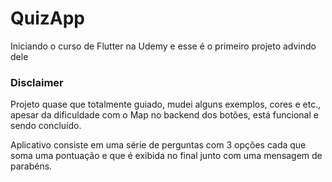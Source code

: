 # QuizApp


Iniciando o curso de Flutter na Udemy e esse é o primeiro projeto advindo dele

### Disclaimer 
Projeto quase que totalmente guiado, mudei alguns exemplos, cores e etc., apesar da dificuldade com o Map no backend dos botões, está funcional e sendo concluído.

Aplicativo consiste em uma série de perguntas com 3 opções cada que soma uma pontuação e que é exibida no final junto com uma mensagem de parabéns.

